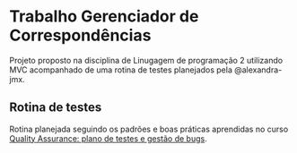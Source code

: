 # Trabalho Gerenciador de Correspondências
Projeto proposto na disciplina de Linugagem de programação 2 utilizando MVC acompanhado de uma rotina de testes planejados pela @alexandra-jmx.

## Rotina de testes

Rotina planejada seguindo os padrões e boas práticas aprendidas no curso [Quality Assurance: plano de testes e gestão de bugs](https://cursos.alura.com.br/course/quality-assurance-plano-testes-gestao-bugs).
